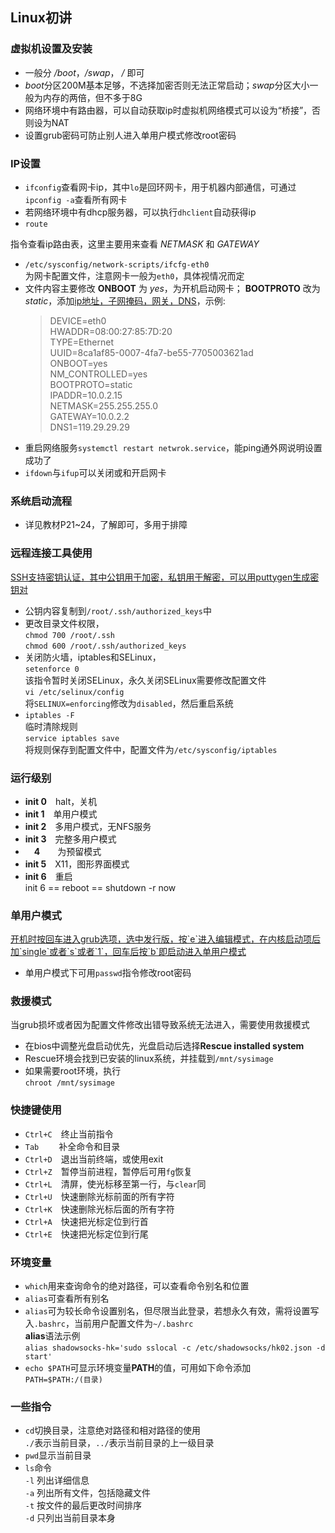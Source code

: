 ##  Linux初讲

### 虚拟机设置及安装
* 一般分 */boot*，*/swap*， */* 即可
*	*boot*分区200M基本足够，不选择加密否则无法正常启动；*swap*分区大小一般为内存的两倍，但不多于8G
* 网络环境中有路由器，可以自动获取ip时虚拟机网络模式可以设为“桥接”，否则设为NAT
* 设置grub密码可防止别人进入单用户模式修改root密码

### IP设置
* `ifconfig`查看网卡ip，其中`lo`是回环网卡，用于机器内部通信，可通过`ipconfig -a`查看所有网卡
* 若网络环境中有dhcp服务器，可以执行`dhclient`自动获得ip
* `route`  

指令查看ip路由表，这里主要用来查看 *NETMASK* 和 *GATEWAY*
* `/etc/sysconfig/network-scripts/ifcfg-eth0`  
为网卡配置文件，注意网卡一般为`eth0`，具体视情况而定
* 文件内容主要修改 **ONBOOT** 为 *yes*，为开机启动网卡； **BOOTPROTO** 改为 *static*，添加<u>ip地址，子网掩码，网关，DNS</u>，示例:  
  > DEVICE=eth0  
  > HWADDR=08:00:27:85:7D:20  
  > TYPE=Ethernet  
  > UUID=8ca1af85-0007-4fa7-be55-7705003621ad  
  > ONBOOT=yes  
  > NM_CONTROLLED=yes  
  > BOOTPROTO=static  
  > IPADDR=10.0.2.15  
  > NETMASK=255.255.255.0  
  > GATEWAY=10.0.2.2  
  > DNS1=119.29.29.29
*	重启网络服务`systemctl restart netwrok.service`，能ping通外网说明设置成功了
* `ifdown`与`ifup`可以关闭或和开启网卡

### 系统启动流程
*	详见教材P21~24，了解即可，多用于排障

### 远程连接工具使用
<u>
SSH支持密钥认证，其中公钥用于加密，私钥用于解密，可以用puttygen生成密钥对
</u>

*	公钥内容复制到`/root/.ssh/authorized_keys`中
* 更改目录文件权限，  
`chmod 700 /root/.ssh`  
`chmod 600 /root/.ssh/authorized_keys`
* 关闭防火墙，iptables和SELinux，  
`setenforce 0`  
该指令暂时关闭SELinux，永久关闭SELinux需要修改配置文件  
`vi /etc/selinux/config`  
将`SELINUX=enforcing`修改为`disabled`，然后重启系统
* `iptables -F`  
临时清除规则  
`service iptables save`  
将规则保存到配置文件中，配置文件为`/etc/sysconfig/iptables`

### 运行级别
* **init 0**　halt，关机
* **init 1**　单用户模式
* **init 2**　多用户模式，无NFS服务
* **init 3**　完整多用户模式
* 　**4**　　为预留模式
* **init 5**　X11，图形界面模式
* **init 6**　重启  
init 6  ==  reboot ==  shutdown -r now

### 单用户模式
<u>
开机时按回车进入grub选项，选中发行版，按`e`进入编辑模式，在内核启动项后加`single`或者`s`或者`1`，回车后按`b`即启动进入单用户模式
</u>

* 单用户模式下可用`passwd`指令修改root密码

### 救援模式
当grub损坏或者因为配置文件修改出错导致系统无法进入，需要使用救援模式
* 在bios中调整光盘启动优先，光盘启动后选择**Rescue installed system**
* Rescue环境会找到已安装的linux系统，并挂载到`/mnt/sysimage`
* 如果需要root环境，执行  
`chroot /mnt/sysimage`

### 快捷键使用
* `Ctrl+C`　终止当前指令
* `Tab`　　 补全命令和目录
* `Ctrl+D`　退出当前终端，或使用exit
* `Ctrl+Z`　暂停当前进程，暂停后可用`fg`恢复
* `Ctrl+L`　清屏，使光标移至第一行，与`clear`同
* `Ctrl+U`　快速删除光标前面的所有字符
* `Ctrl+K`　快速删除光标后面的所有字符
* `Ctrl+A`　快速把光标定位到行首
* `Ctrl+E`　快速把光标定位到行尾

### 环境变量
* `which`用来查询命令的绝对路径，可以查看命令别名和位置
* `alias`可查看所有别名
* `alias`可为较长命令设置别名，但尽限当此登录，若想永久有效，需将设置写入`.bashrc`，当前用户配置文件为`~/.bashrc`  
**alias**语法示例  
`alias shadowsocks-hk='sudo sslocal -c /etc/shadowsocks/hk02.json -d start'`
* `echo $PATH`可显示环境变量**PATH**的值，可用如下命令添加  
`PATH=$PATH:/(目录)`

### 一些指令
* `cd`切换目录，注意绝对路径和相对路径的使用  
`./`表示当前目录，`../`表示当前目录的上一级目录
* `pwd`显示当前目录
* `ls`命令  
`-l` 列出详细信息  
`-a` 列出所有文件，包括隐藏文件  
`-t` 按文件的最后更改时间排序  
`-d` 只列出当前目录本身
